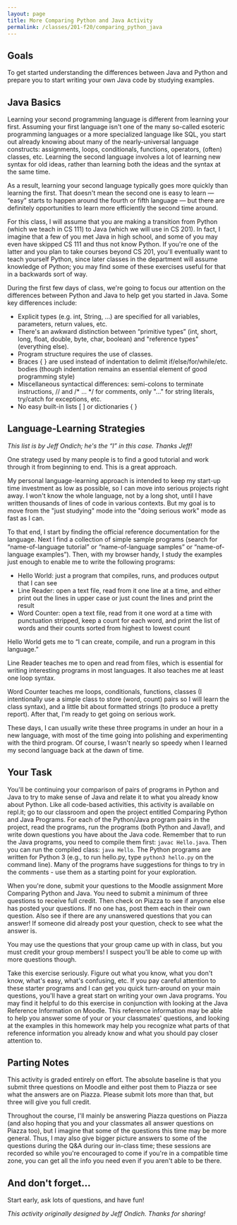 ```yaml
---
layout: page
title: More Comparing Python and Java Activity
permalink: /classes/201-f20/comparing_python_java
---
```


## Goals
To get started understanding the differences between Java and Python and prepare you to start writing your own Java code by studying examples.

## Java Basics
Learning your second programming language is different from learning your first. Assuming your first language isn't one of the many so-called esoteric programming languages or a more specialized language like SQL, you start out already knowing about many of the nearly-universal language constructs: assignments, loops, conditionals, functions, operators, (often) classes, etc. Learning the second language involves a lot of learning new syntax for old ideas, rather than learning both the ideas and the syntax at the same time.

As a result, learning your second language typically goes more quickly than learning the first. That doesn't mean the second one is easy to learn — “easy” starts to happen around the fourth or fifth language — but there are definitely opportunities to learn more efficiently the second time around.

For this class, I will assume that you are making a transition from Python (which we teach in CS 111) to Java (which we will use in CS 201). In fact, I imagine that a few of you met Java in high school, and some of you may even have skipped CS 111 and thus not know Python. If you're one of the latter and you plan to take courses beyond CS 201, you'll eventually want to teach yourself Python, since later classes in the department will assume knowledge of Python; you may find some of these exercises useful for that in a backwards sort of way.

During the first few days of class, we're going to focus our attention on the differences between Python and Java to help get you started in Java. Some key differences include:

* Explicit types (e.g. int, String, ...) are specified for all variables, parameters, return values, etc.
* There's an awkward distinction between “primitive types” (int, short, long, float, double, byte, char, boolean) and "reference types" (everything else).
* Program structure requires the use of classes.
* Braces { } are used instead of indentation to delimit if/else/for/while/etc. bodies (though indentation remains an essential element of good programming style)
* Miscellaneous syntactical differences: semi-colons to terminate instructions, // and /* ... */ for comments, only "..." for string literals, try/catch for exceptions, etc.
* No easy built-in lists [ ] or dictionaries { }

## Language-Learning Strategies
*This list is by Jeff Ondich; he's the “I” in this case. Thanks Jeff!*

One strategy used by many people is to find a good tutorial and work through it from beginning to end. This is a great approach.

My personal language-learning approach is intended to keep my start-up time investment as low as possible, so I can move into serious projects right away. I won't know the whole language, not by a long shot, until I have written thousands of lines of code in various contexts. But my goal is to move from the "just studying" mode into the "doing serious work" mode as fast as I can.

To that end, I start by finding the official reference documentation for the language. Next I find a collection of simple sample programs (search for “name-of-language tutorial” or “name-of-language samples” or “name-of-language examples”). Then, with my browser handy, I study the examples just enough to enable me to write the following programs:

* Hello World: just a program that compiles, runs, and produces output that I can see
* Line Reader: open a text file, read from it one line at a time, and either print out the lines in upper case or just count the lines and print the result
* Word Counter: open a text file, read from it one word at a time with punctuation stripped, keep a count for each word, and print the list of words and their counts sorted from highest to lowest count

Hello World gets me to “I can create, compile, and run a program in this language.”

Line Reader teaches me to open and read from files, which is essential for writing interesting programs in most languages. It also teaches me at least one loop syntax.

Word Counter teaches me loops, conditionals, functions, classes (I intentionally use a simple class to store (word, count) pairs so I will learn the class syntax), and a little bit about formatted strings (to produce a pretty report). After that, I'm ready to get going on serious work.

These days, I can usually write these three programs in under an hour in a new language, with most of the time going into polishing and experimenting with the third program. Of course, I wasn't nearly so speedy when I learned my second language back at the dawn of time.

## Your Task
You'll be continuing your comparison of pairs of programs in Python and Java to try to make sense of Java and relate it to what you already know about Python. 
Like all code-based activities, this activity is available on repl.it; go to our classroom and open the project entitled Comparing Python and Java Programs.
For each of the Python/Java program pairs in the project, read the programs, run the programs (both Python and Java!), and write down questions you have about the Java code. Remember that to run the Java programs, you need to compile them first: `javac Hello.java`. Then you can run the compiled class: `java Hello`. The Python programs are written for Python 3 (e.g., to run hello.py, type `python3 hello.py` on the command line). Many of the programs have suggestions for things to try in the comments - use them as a starting point for your exploration.

When you're done, submit your questions to the Moodle assignment More Comparing Python and Java. You need to submit a minimum of three questions to receive full credit. Then check on Piazza to see if anyone else has posted your questions. If no one has, post them each in their own question. Also see if there are any unanswered questions that you can answer! If someone did already post your question, check to see what the answer is.

You may use the questions that your group came up with in class, but you must credit your group members! I suspect you'll be able to come up with more questions though.

Take this exercise seriously. Figure out what you know, what you don't know, what's easy, what's confusing, etc. If you pay careful attention to these starter programs and I can get you quick turn-around on your main questions, you'll have a great start on writing your own Java programs. You may find it helpful to do this exercise in conjunction with looking at the Java Reference Information on Moodle. This reference information may be able to help you answer some of your or your classmates' questions, and looking at the examples in this homework may help you recognize what parts of that reference information you already know and what you should pay closer attention to.

## Parting Notes
This activity is graded entirely on effort. The absolute baseline is that you submit three questions on Moodle and either post them to Piazza or see what the answers are on Piazza. Please submit lots more than that, but three will give you full credit.

Throughout the course, I'll mainly be answering Piazza questions on Piazza (and also hoping that you and your classmates all answer questions on Piazza too), but I imagine that some of the questions this time may be more general. Thus, I may also give bigger picture answers to some of the questions during the Q&A during our in-class time; these sessions are recorded so while you're encouraged to come if you're in a compatible time zone, you can get all the info you need even if you aren't able to be there.

## And don't forget...

Start early, ask lots of questions, and have fun!

*This activity originally designed by Jeff Ondich. Thanks for sharing!*